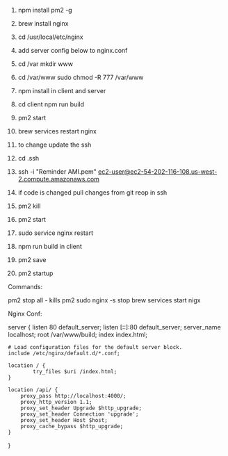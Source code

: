 1. npm install pm2 -g
2. brew install nginx
3. cd /usr/local/etc/nginx
4. add server config below to nginx.conf
5. cd /var mkdir www
6. cd /var/www sudo chmod -R 777 /var/www
7. npm install in client and server
8. cd client npm run build
9. pm2 start
10. brew services restart nginx

11. to change update the ssh
11. cd .ssh
11. ssh -i "Reminder AMI.pem" ec2-user@ec2-54-202-116-108.us-west-2.compute.amazonaws.com
11. if code is changed pull changes from git reop in ssh
12. pm2 kill
13. pm2 start
14. sudo service nginx restart
15. npm run build in client
14. pm2 save
15. pm2 startup

Commands:

pm2 stop all - kills pm2
sudo nginx -s stop 
brew services start nigx

Nginx Conf:

server {
    listen       80 default_server;
    listen       [::]:80 default_server;
    server_name  localhost;
    root /var/www/build;
    index index.html;   


    # Load configuration files for the default server block.
    include /etc/nginx/default.d/*.conf;

    location / {             
            try_files $uri /index.html;
    }

    location /api/ {
        proxy_pass http://localhost:4000/;
        proxy_http_version 1.1;
        proxy_set_header Upgrade $http_upgrade;
        proxy_set_header Connection 'upgrade';
        proxy_set_header Host $host;
        proxy_cache_bypass $http_upgrade;
    }
}